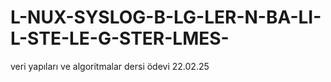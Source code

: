 # L-NUX-SYSLOG-B-LG-LER-N-BA-LI-L-STE-LE-G-STER-LMES-
veri yapıları ve algoritmalar dersi ödevi 22.02.25
